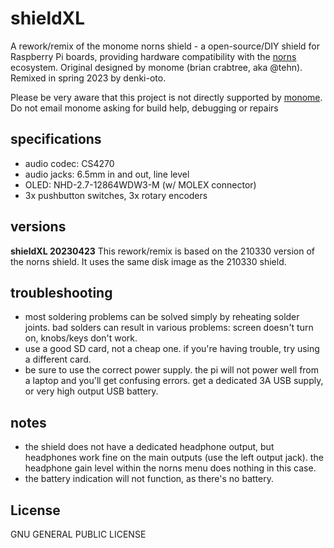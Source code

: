 # shieldXL

A rework/remix of the monome norns shield - a open-source/DIY shield for Raspberry Pi boards, providing hardware compatibility with the [norns](https://monome.org/docs/norns) ecosystem. Original designed by monome (brian crabtree, aka @tehn). Remixed in spring 2023 by denki-oto.

Please be very aware that this project is not directly supported by [monome](https://monome.org). Do not email monome asking for build help, debugging or repairs

## specifications

- audio codec: CS4270
- audio jacks: 6.5mm in and out, line level
- OLED: NHD-2.7-12864WDW3-M (w/ MOLEX connector)
- 3x pushbutton switches, 3x rotary encoders

## versions

__shieldXL 20230423__
This rework/remix is based on the 210330 version of the norns shield. It uses the same disk image as the 210330 shield.


## troubleshooting

- most soldering problems can be solved simply by reheating solder joints. bad solders can result in various problems: screen doesn't turn on, knobs/keys don't work.
- use a good SD card, not a cheap one. if you're having trouble, try using a different card.
- be sure to use the correct power supply. the pi will not power well from a laptop and you'll get confusing errors. get a dedicated 3A USB supply, or very high output USB battery.

## notes

- the shield does not have a dedicated headphone output, but headphones work fine on the main outputs (use the left output jack). the headphone gain level within the norns menu does nothing in this case.
- the battery indication will not function, as there's no battery.

## License

GNU GENERAL PUBLIC LICENSE
